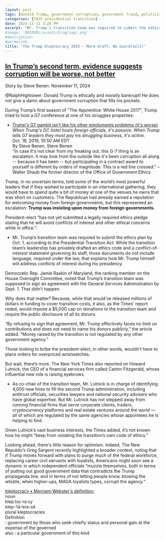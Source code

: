 ```yaml
---
layout: post
tags: [Donald Trump, government corruption, government fraud, politics]
categories: [2025 presidential transition]
date: 2024-11-11 3:28 PM
excerpt: "Mr. Trump’s transition team was required to submit the ethics plan by Oct. 1, according to the Presidential Transition Act. While the transition team’s leadership has privately drafted an ethics code and a conflict-of-interest statement governing its staff, those documents do not include language, required under the law, that explains how Mr. Trump himself will address conflicts of interest during his presidency."
#image: 'BASEURL/assets/blog/img/.png'
#description:
#permalink:
title: 'The Trump Kleptocracy 2025 – More Graft, No Guardrails!'
---
```



## [In Trump’s second term, evidence suggests corruption will be worse, not better](https://www.msnbc.com/rachel-maddow-show/maddowblog/trumps-second-term-evidence-suggests-corruption-will-worse-not-better-rcna179589)

Story by Steve Benen. November 11, 2024

@RalphHightower: Donald Trump is ethically and morally bankrupt! He does not give a damn about government corruption that fills his pockets. 

During Trump’s first season of "The Apprentice: White House 2017", Trump tried to host a G7 conference at one of his struggles properties:

- [Trump's G7 gambit isn't like his other emoluments problems (it's worse)](https://www.msnbc.com/rachel-maddow-show/trumps-g7-gambit-isnt-his-other-emoluments-problems-its-worse-msna1292781)<br /> *When Trump's DC hotel hosts foreign officials, it's passive. When Trump tells G7 leaders they must pay his struggling business, it's active.* <br />Oct. 18, 2019, 10:50 AM EDT<br />By Steve Benen, Steve Benen<br />"In case it's not clear from my freaking out, this G-7 thing is an escalation. It may look from the outside like it's been corruption all along -- because it has been -- but participating in a contract award to yourself is different by orders of magnitude. This is a red line crossed." – Walter Shaub the former director of the Office of Government Ethics

Trump, in no uncertain terms, told some of the world’s most powerful leaders that if they wished to participate in an international gathering, they would have to spend quite a bit of money at one of the venues he owns that was short on customers. The Republican had already earned a reputation for welcoming money from foreign governments, but this represented an escalation: **Trump was insisting upon money from foreign governments.**

President-elect “has not yet submitted a legally required ethics pledge stating that he will avoid conflicts of interest and other ethical concerns while in office.”:

- Mr. Trump’s transition team was required to submit the ethics plan by Oct. 1, according to the Presidential Transition Act. While the transition team’s leadership has privately drafted an ethics code and a conflict-of-interest statement governing its staff, those documents do not include language, required under the law, that explains how Mr. Trump himself will address conflicts of interest during his presidency.

Democratic Rep. Jamie Raskin of Maryland, the ranking member on the House Oversight Committee, noted that Trump’s transition team was supposed to sign an agreement with the General Services Administration by Sept. 1. That didn’t happen.

Why does that matter? Because, while that would’ve released millions of dollars in funding to cover transition costs, it also, as the Times’ report noted, would impose a $5,000 cap on donations to the transition team and require the public disclosure of all its donors.

“By refusing to sign that agreement, Mr. Trump effectively faces no limit on contributions and does not need to name his donors publicly,” the article added. “Money raised by the transition is not regulated by any other government agency.”

Those looking to bribe the president-elect, in other words, wouldn’t have to place orders for overpriced wristwatches.

But wait, there’s more. The New York Times also reported on Howard Lutnick, the CEO of a financial services firm called Cantor Fitzgerald, whose influential new role is raising eyebrows.

- As co-chair of the transition team, Mr. Lutnick is in charge of identifying 4,000 new hires to fill the second Trump administration, including antitrust officials, securities lawyers and national security advisers who have global expertise. But Mr. Lutnick has not stepped away from running financial firms that serve corporate clients, traders, cryptocurrency platforms and real estate ventures around the world — all of which are regulated by the same agencies whose appointees he is helping to find.

Given Lutnick’s vast business interests, the Times added, it’s not known how he might “keep from violating the transition’s own code of ethics.”

Looking ahead, there's little reason for optimism. Indeed, The New Republic’s Greg Sargent recently highlighted a broader context, noting that if Trump moves forward with plans to purge much of the federal workforce, replacing career civil servants with loyalists, Americans might soon see a dynamic in which independent officials “muzzle themselves, both in terms of putting out good government data that contradicts the Trump propaganda line, and in terms of not letting people know, blowing the whistle, when higher-ups, MAGA loyalists types, corrupt the agency.”

[kleptocracy • Merriam-Webster's definition:](http://www.merriam-webster.com/dictionary/kleptocracy)<br />noun<br />klep·​toc·​ra·​cy <br /> klep-ˈtä-krə-sē <br />plural klep​toc​ra​cies<br />Definition<br />: government by those who seek chiefly status and personal gain at the expense of the governed<br />also : a particular government of this kind
